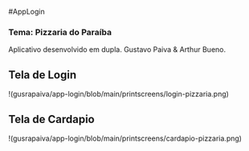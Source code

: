 #AppLogin
### Tema: Pizzaria do Paraíba

Aplicativo desenvolvido em dupla. Gustavo Paiva & Arthur Bueno.

## Tela de Login
!(gusrapaiva/app-login/blob/main/printscreens/login-pizzaria.png)

## Tela de Cardapio
!(gusrapaiva/app-login/blob/main/printscreens/cardapio-pizzaria.png)
